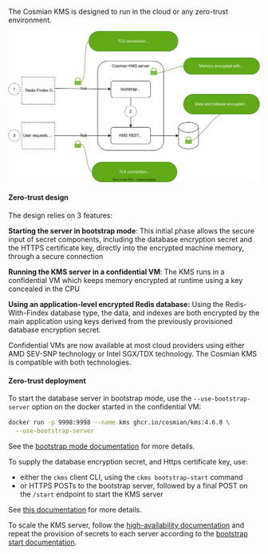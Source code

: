 
The Cosmian KMS is designed to run in the cloud or any zero-trust environment.

![zero-trust design](./drawings/zero_trust.drawio.svg)

#### Zero-trust design

The design relies on 3 features:

 **Starting the server in bootstrap mode**: This initial phase allows the secure input of secret components, including the database encryption secret and the HTTPS certificate key, directly into the encrypted machine memory, through a secure connection
 
 **Running the KMS server in a confidential VM**: The KMS runs in a confidential VM which keeps memory encrypted at runtime using a key concealed in the CPU
 
 **Using an application-level encrypted Redis database:** Using the Redis-With-Findex database type, the data, and indexes are both encrypted by the main application using keys derived from the previously provisioned database encryption secret.
 

Confidential VMs are now available at most cloud providers using either AMD SEV-SNP technology or Intel SGX/TDX technology. The Cosmian KMS is compatible with both technologies.

#### Zero-trust deployment

To start the database server in bootstrap mode, use the `--use-bootstrap-server` option on the docker started in the confidential VM:

```sh
docker run -p 9998:9998 --name kms ghcr.io/cosmian/kms:4.6.0 \
  --use-bootstrap-server
```

See the [bootstrap mode documentation](./bootstrap.md) for more details.

To supply the database encryption secret, and Https certificate key, use:
 
 - either the `ckms` client CLI, using the `ckms bootstrap-start` command
 - or HTTPS POSTs to the bootstrap server, followed by a final POST on the `/start` endpoint to start the KMS server

 See [this documentation](./bootstrap.md#available-configurations) for more details.

To scale the KMS server, follow the [high-availability documentation](./high_availability_mode.md) and repeat the provision of secrets to each server according to the [bootstrap start documentation](./bootstrap.md).
